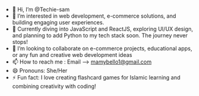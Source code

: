 - 👋 Hi, I’m @Techie-sam
- 👀 I’m interested in web development, e-commerce solutions, and building engaging user experiences.
- 🌱 Currently diving into JavaScript and ReactJS, exploring UI/UX design, and planning to add Python to my tech stack soon. The journey never stops!
- 💞️ I’m looking to collaborate on e-commerce projects, educational apps, or any fun and creative web development ideas
- 📫 How to reach me : Email --> mamybello1@gmail.com
- 😄 Pronouns: She/Her
- ⚡ Fun fact: I love creating flashcard games for Islamic learning and combining creativity with coding!
